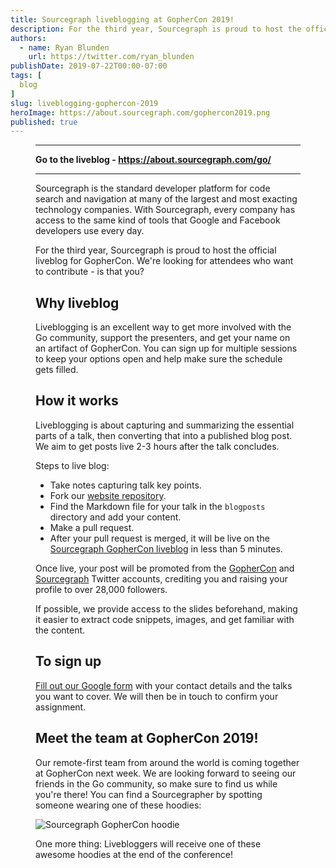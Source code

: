 ```yaml
---
title: Sourcegraph liveblogging at GopherCon 2019!
description: For the third year, Sourcegraph is proud to host the official liveblog for GopherCon and we're looking for attendees who want to contribute. Is that you?
authors:
  - name: Ryan Blunden
    url: https://twitter.com/ryan_blunden
publishDate: 2019-07-22T00:00-07:00
tags: [
  blog
]
slug: liveblogging-gophercon-2019
heroImage: https://about.sourcegraph.com/gophercon2019.png
published: true
---
```


<a href="/go" title="Go to the GopherCon 2019 liveblog">
  <Figure 
    alt="GopherCon 2019 Banner" 
    src="/gophercon-2019/gophercon-2019-banner.png"
  />
</a>

---

<p className="text-center">
  <strong>Go to the liveblog - <a href="https://about.sourcegraph.com/go/">https://about.sourcegraph.com/go/</a></strong>
</p>

---

Sourcegraph is the standard developer platform for code search and navigation at many of the largest and most exacting technology companies. With Sourcegraph, every company has access to the same kind of tools that Google and Facebook developers use every day.

For the third year, Sourcegraph is proud to host the official liveblog for GopherCon. We're looking for attendees who want to contribute - is that you?

## Why liveblog

Liveblogging is an excellent way to get more involved with the Go community, support the presenters, and get your name on an artifact of GopherCon. You can sign up for multiple sessions to keep your options open and help make sure the schedule gets filled.

## How it works

Liveblogging is about capturing and summarizing the essential parts of a talk, then converting that into a published blog post. We aim to get posts live 2-3 hours after the talk concludes.

Steps to live blog:

- Take notes capturing talk key points.
- Fork our [website repository](https://github.com/sourcegraph/about).
- Find the Markdown file for your talk in the `blogposts` directory and add your content.
- Make a pull request.
- After your pull request is merged, it will be live on the [Sourcegraph GopherCon liveblog](/go) in less than 5 minutes.

Once live, your post will be promoted from the [GopherCon](https://twitter.com/gophercon) and [Sourcegraph](https://twitter.com/sourcegraph) Twitter accounts, crediting you and raising your profile to over 28,000 followers.

If possible, we provide access to the slides beforehand, making it easier to extract code snippets, images, and get familiar with the content.

## To sign up

[Fill out our Google form](http://bit.ly/gophercon-liveblog-signup-2019) with your contact details and the talks you want to cover. We will then be in touch to confirm your assignment.

## Meet the team at GopherCon 2019!

Our remote-first team from around the world is coming together at GopherCon next week. We are looking forward to seeing our friends in the Go community, so make sure to find us while you're there! You can find a Sourcegrapher by spotting someone wearing one of these hoodies:

![Sourcegraph GopherCon hoodie](/blog/3.6-gophercon-hoodie.jpg "Sourcegraph GopherCon hoodie")

One more thing: Livebloggers will receive one of these awesome hoodies at the end of the conference!
